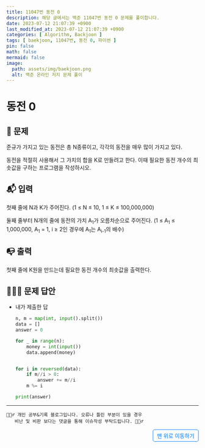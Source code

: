 ```yaml
---
title: 11047번 동전 0
description: 해당 글에서는 백준 11047번 동전 0 문제를 풀이합니다.
date: 2023-07-12 21:07:39 +0900
last_modified_at: 2023-07-12 21:07:39 +0900
categories: [ Algorithm, Backjoon ]
tags: [ baekjoon, 11047번, 동전 0, 파이썬 ]
pin: false
math: false
mermaid: false
image:
  path: assets/img/baekjoon.png
  alt: 백준 온라인 저지 문제 풀이
---
```

    
# 동전 0
## 📃 문제
준규가 가지고 있는 동전은 총 N종류이고, 각각의 동전을 매우 많이 가지고 있다.

동전을 적절히 사용해서 그 가치의 합을 K로 만들려고 한다. 이때 필요한 동전 개수의 최솟값을 구하는 프로그램을 작성하시오.

## 📬 입력
첫째 줄에 N과 K가 주어진다. (1 ≤ N ≤ 10, 1 ≤ K ≤ 100,000,000)

둘째 줄부터 N개의 줄에 동전의 가치 A<sub>1</sub>가 오름차순으로 주어진다. (1 ≤ A<sub>1</sub>  ≤ 1,000,000, A<sub>1</sub> = 1, i ≥ 2인 경우에 A<sub>1</sub>는 A<sub>i-1</sub>의 배수)

## 📭 출력
첫째 줄에 K원을 만드는데 필요한 동전 개수의 최솟값을 출력한다.

## 🙆🏻‍♂️ 문제 답안

- 내가 제출한 답
    ```python
    n, m = map(int, input().split())
    data = []
    answer = 0

    for _ in range(n):
        money = int(input())
        data.append(money)


    for i in reversed(data):
        if m//i > 0:
            answer += m//i
        m %= i

    print(answer)
    ```

***

    🙋🏻‍♂️ 개인 공부&기록 블로그입니다. 오류나 틀린 부분이 있을 경우 
       비난 및 비판 보다는 댓글을 통해 이슈작성 부탁드립니다. 🙋🏻‍♂️

<a href="#" style="display: inline-block; padding: 5px 10px; color: #007bff; text-decoration: none; border: 0.5px solid #007bff; border-radius: 5px; float: right;">맨 위로 이동하기</a>